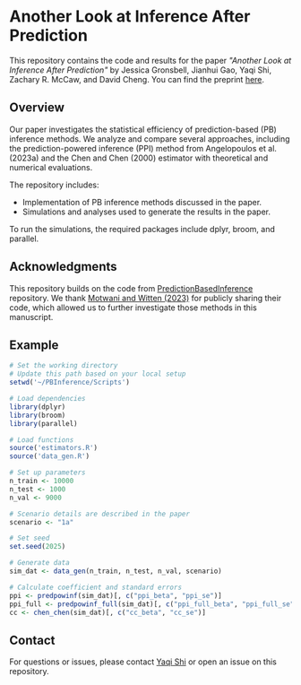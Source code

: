 # Another Look at Inference After Prediction

This repository contains the code and results for the paper *"Another Look at Inference After Prediction"* by Jessica Gronsbell,  Jianhui Gao, Yaqi Shi, Zachary R. McCaw, and David Cheng. You can find the preprint [here](https://arxiv.org/abs/2411.19908).

## Overview

Our paper investigates the statistical efficiency of prediction-based (PB) inference methods. We analyze and compare several approaches, including the prediction-powered inference (PPI) method from Angelopoulos et al. (2023a) and the Chen and Chen (2000) estimator with theoretical and numerical evaluations.

The repository includes:
- Implementation of PB inference methods discussed in the paper.
- Simulations and analyses used to generate the results in the paper.

To run the simulations, the required packages include dplyr, broom, and parallel.

## Acknowledgments

This repository builds on the code from [PredictionBasedInference](https://github.com/keshav-motwani/PredictionBasedInference) repository. We thank [Motwani and Witten (2023)](https://www.jmlr.org/papers/volume24/23-0896/23-0896.pdf) for publicly sharing their code, which allowed us to further investigate those methods in this manuscript. 

## Example

``` r
# Set the working directory
# Update this path based on your local setup
setwd('~/PBInference/Scripts')

# Load dependencies
library(dplyr)
library(broom)
library(parallel)

# Load functions
source('estimators.R')
source('data_gen.R')

# Set up parameters
n_train <- 10000
n_test <- 1000
n_val <- 9000

# Scenario details are described in the paper
scenario <- "1a"

# Set seed
set.seed(2025)

# Generate data
sim_dat <- data_gen(n_train, n_test, n_val, scenario)

# Calculate coefficient and standard errors
ppi <- predpowinf(sim_dat)[, c("ppi_beta", "ppi_se")]
ppi_full <- predpowinf_full(sim_dat)[, c("ppi_full_beta", "ppi_full_se")]
cc <- chen_chen(sim_dat)[, c("cc_beta", "cc_se")]
```




## Contact

For questions or issues, please contact [Yaqi Shi](mailto:yaqi.shi@mail.utoronto.com) or open an issue on this repository.


